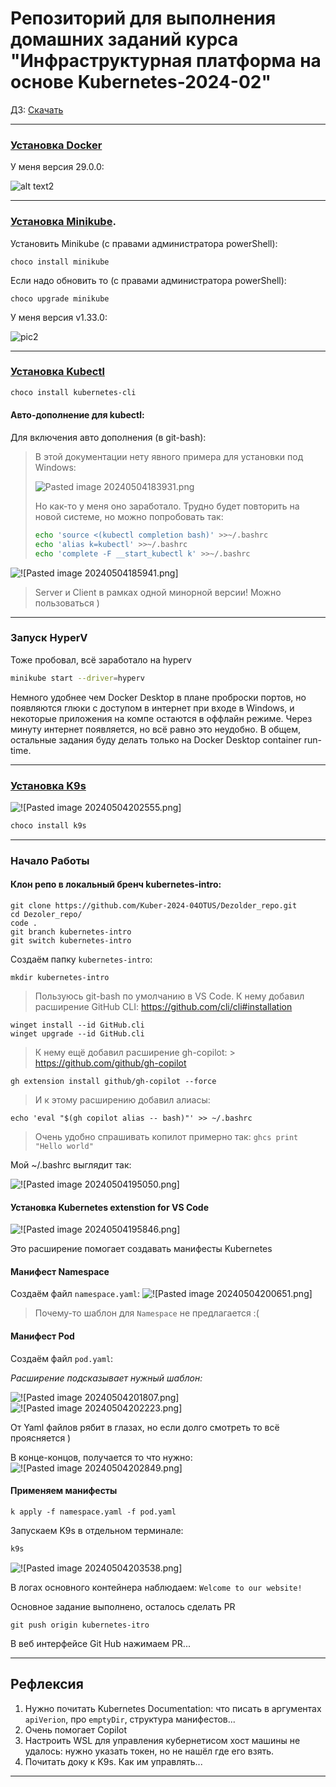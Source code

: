 # Репозиторий для выполнения домашних заданий курса "Инфраструктурная платформа на основе Kubernetes-2024-02" 

ДЗ: [Скачать](https://cdn.otus.ru/media/public/54/39/%D0%94%D0%97_1___%D0%97%D0%BD%D0%B0%D0%BA%D0%BE%D0%BC%D1%81%D1%82%D0%B2%D0%BE_%D1%81_%D1%80%D0%B5%D1%88%D0%B5%D0%BD%D0%B8%D1%8F%D0%BC%D0%B8_%D0%B4%D0%BB%D1%8F_%D0%B7%D0%B0%D0%BF%D1%83%D1%81%D0%BA%D0%B0_%D0%BB%D0%BE%D0%BA%D0%B0%D0%BB%D1%8C%D0%BD%D0%BE%D0%B3%D0%BE_Kubernetes_%D0%BA%D0%BB%D0%B0%D1%81%D1%82%D0%B5%D1%80%D0%B0__%D1%81%D0%BE%D0%B7%D0%B4%D0%B0%D0%BD%D0%B8%D0%B5_%D0%BF%D0%B5%D1%80%D0%B2%D0%BE%D0%B3%D0%BE_pod.pptx-73510-5439ec.pdf "Скачать")

---
### [Установка Docker](https://docs.docker.com/engine/install/)

У меня версия 29.0.0:

![alt text2](./pic/Pasted%20image%2020240505115628.png)

---
### [Установка Minikube](https://minikube.sigs.k8s.io/docs/start/).

 
Установить Minikube (с правами администратора powerShell):
```pwershell
choco install minikube
```
Если надо обновить то (с правами администратора powerShell):
```pwershell
choco upgrade minikube
```

У меня версия v1.33.0:
<!-- ![[Pasted image 20240504164312.png]] -->

![pic2](./pic/Pasted%20image%2020240504164312.png)



---
### [Установка Kubectl](https://kubernetes.io/ru/docs/tasks/tools/install-kubectl/)


```powershell
choco install kubernetes-cli
```

#### Авто-дополнение для kubectl:
Для включения авто дополнения (в git-bash):

> В этой документации нету явного примера для установки под Windows:
>
> ![Pasted image 20240504183931.png](/pic/Pasted%20image%2020240504183931.png)
> 
>
>Но как-то у меня оно заработало. Трудно будет повторить на новой системе, но можно попробовать так:
>
> ```bash
> echo 'source <(kubectl completion bash)' >>~/.bashrc
> echo 'alias k=kubectl' >>~/.bashrc
> echo 'complete -F __start_kubectl k' >>~/.bashrc
> ```
>
 ![![Pasted image 20240504185941.png]](./pic/Pasted%20image%2020240504185941.png)
<!-- ![[Pasted image 20240504185941.png]] -->

> Server и Client в рамках одной минорной версии! Можно пользоваться )


---

### Запуск HyperV

Тоже пробовал, всё заработало на hyperv
```bash
minikube start --driver=hyperv
```
Немного удобнее чем Docker Desktop в плане проброски портов, но появляются глюки с доступом в интернет при входе в Windows, и некоторые приложения на компе остаются в оффлайн режиме. Через минуту интернет появляется, но всё равно это неудобно. В общем, остальные задания буду делать только на Docker Desktop container run-time.

---

### [Установка K9s](https://k9scli.io/)

![![Pasted image 20240504202555.png]](/pic/Pasted%20image%2020240504202555.png)
<!-- ![[Pasted image 20240504202555.png]] -->
```powershell
choco install k9s
```

---

### Начало Работы

#### Клон репо в локальный бренч kubernetes-intro:
```gitbash
git clone https://github.com/Kuber-2024-04OTUS/Dezolder_repo.git
cd Dezoler_repo/
code .
git branch kubernetes-intro
git switch kubernetes-intro
```

Создаём папку `kubernetes-intro`:
```gitbash
mkdir kubernetes-intro
```

> Пользуюсь git-bash по умолчанию в VS Code.
> К нему добавил расширение GitHub CLI:  https://github.com/cli/cli#installation
```gitbash
winget install --id GitHub.cli
winget upgrade --id GitHub.cli
```
> К нему ещё добавил расширение gh-copilot: > https://github.com/github/gh-copilot
```gitbash
gh extension install github/gh-copilot --force 
```
> И к этому расширению добавил алиасы:
```gitbash
echo 'eval "$(gh copilot alias -- bash)"' >> ~/.bashrc
```
> Очень удобно спрашивать копилот примерно так: `ghcs print "Hello world"`
>
Мой ~/.bashrc выглядит так:

![![Pasted image 20240504195050.png]](/pic/Pasted%20image%2020240504195050.png)
<!-- ![[Pasted image 20240504195050.png]] -->

#### Установка Kubernetes extenstion for VS Code

![![Pasted image 20240504195846.png]](/pic/Pasted%20image%2020240504195846.png)
<!-- ![[Pasted image 20240504195846.png]] -->

Это расширение помогает создавать манифесты Kubernetes

#### Манифест Namespace

Создаём файл `namespace.yaml`:
![![Pasted image 20240504200651.png]](/pic/Pasted%20image%2020240504200651.png)
<!-- ![[Pasted image 20240504200651.png]] -->
> Почему-то шаблон для `Namespace` не предлагается :(
#### Манифест Pod

Создаём файл `pod.yaml`:

_Расширение подсказывает нужный шаблон:_ 

![![Pasted image 20240504201807.png]](/pic/Pasted%20image%2020240504201807.png)
![![Pasted image 20240504202223.png]](/pic/Pasted%20image%2020240504202223.png)
<!-- ![[Pasted image 20240504201807.png]] -->
<!-- ![[Pasted image 20240504202223.png]] -->

От Yaml файлов рябит в глазах, но если долго смотреть то всё проясняется )

В конце-концов, получается то что нужно:
![![Pasted image 20240504202849.png]](/pic/Pasted%20image%2020240504202849.png)
<!-- ![[Pasted image 20240504202849.png]] -->

#### Применяем манифесты

```gitbash
k apply -f namespace.yaml -f pod.yaml
```

Запускаем K9s в отдельном терминале:
```powershell
k9s
```
![![Pasted image 20240504203538.png]](/pic/Pasted%20image%2020240504203538.png)
<!-- ![[Pasted image 20240504203538.png]] -->

В логах основного контейнера наблюдаем: `Welcome to our website!`

Основное задание выполнено, осталось сделать PR

```gitbash
git push origin kubernetes-itro
```

В веб интерфейсе Git Hub нажимаем PR...

---

## Рефлексия

1) Нужно почитать Kubernetes Documentation: что писать в аргументах `apiVerion`, про `emptyDir`, структура манифестов...
2) Очень помогает Copilot
3) Настроить WSL для управления кубернетисом хост машины не удалось: нужно указать токен, но не нашёл где его взять.
4) Почитать доку к K9s. Как им управлять...

---
